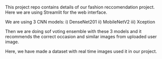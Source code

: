 This project repo contains details of our fashion reccomendation project.
Here we are using Streamlit for the web interface.

We are using 3 CNN models: i) DenseNet201
                          ii) MobileNetV2
                          iii) Xception

Then we are doing sof voting ensemble with these 3 models and it recommends the correct occasion and similar images from uploaded user image.

Here, we have made a dataset with real time images used it in our project.
